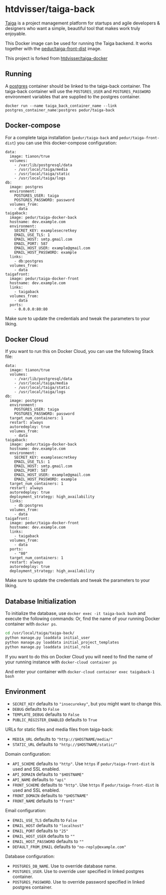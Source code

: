 # htdvisser/taiga-back

[Taiga](https://taiga.io/) is a project management platform for startups and agile developers & designers who want a simple, beautiful tool that makes work truly enjoyable.

This Docker image can be used for running the Taiga backend. It works together with the [pedur/taiga-front-dist](https://registry.hub.docker.com/u/pedur/taiga-front-dist/) image.

This project is forked from [htdvisser/taiga-docker](https://github.com/htdvisser/taiga-docker)

## Running

A [postgres](https://registry.hub.docker.com/_/postgres/) container should be linked to the taiga-back container. The taiga-back container will use the ``POSTGRES_USER`` and ``POSTGRES_PASSWORD`` environment variables that are supplied to the postgres container.

```
docker run --name taiga_back_container_name --link postgres_container_name:postgres pedur/taiga-back
```

## Docker-compose

For a complete taiga installation (``pedur/taiga-back`` and ``pedur/taiga-front-dist``) you can use this docker-compose configuration:

```
data:
  image: tianon/true
  volumes:
    - /var/lib/postgresql/data
    - /usr/local/taiga/media
    - /usr/local/taiga/static
    - /usr/local/taiga/logs
db:
  image: postgres
  environment:
    POSTGRES_USER: taiga
    POSTGRES_PASSWORD: password
  volumes_from:
    - data
taigaback:
  image: pedur/taiga-docker-back
  hostname: dev.example.com
  environment:
    SECRET_KEY: examplesecretkey
    EMAIL_USE_TLS: 1
    EMAIL_HOST: smtp.gmail.com
    EMAIL_PORT: 587
    EMAIL_HOST_USER: example@gmail.com
    EMAIL_HOST_PASSWORD: example
  links:
    - db:postgres
  volumes_from:
    - data
taigafront:
  image: pedur/taiga-docker-front
  hostname: dev.example.com
  links:
    - taigaback
  volumes_from:
    - data
  ports:
    - 0.0.0.0:80:80

```
Make sure to update the credentials and tweak the parameters to your liking.

## Docker Cloud

If you want to run this on Docker Cloud, you can use the following Stack file:

```
data:
  image: tianon/true
  volumes:
    - /var/lib/postgresql/data
    - /usr/local/taiga/media
    - /usr/local/taiga/static
    - /usr/local/taiga/logs
db:
  image: postgres
  environment:
    POSTGRES_USER: taiga
    POSTGRES_PASSWORD: password
  target_num_containers: 1
  restart: always
  autoredeploy: true
  volumes_from:
    - data
taigaback:
  image: pedur/taiga-docker-back
  hostname: dev.example.com
  environment:
    SECRET_KEY: examplesecretkey
    EMAIL_USE_TLS: 1
    EMAIL_HOST: smtp.gmail.com
    EMAIL_PORT: 587
    EMAIL_HOST_USER: example@gmail.com
    EMAIL_HOST_PASSWORD: example
  target_num_containers: 1
  restart: always
  autoredeploy: true
  deployment_strategy: high_availability
  links:
    - db:postgres
  volumes_from:
    - data
taigafront:
  image: pedur/taiga-docker-front
  hostname: dev.example.com
  links:
    - taigaback
  volumes_from:
    - data
  ports:
    - "80"
  target_num_containers: 1
  restart: always
  autoredeploy: true
  deployment_strategy: high_availability
```
Make sure to update the credentials and tweak the parameters to your liking.

## Database Initialization

To initialize the database, use ``docker exec -it taiga-back bash`` and execute the following commands:
Or, find the name of your running Docker container with ``docker ps``.

```bash
cd /usr/local/taiga/taiga-back/
python manage.py loaddata initial_user
python manage.py loaddata initial_project_templates
python manage.py loaddata initial_role
```
If you want to do this on Docker Cloud you will need to find the name of your running instance with ``docker-cloud container ps``

And enter your container with ``docker-cloud container exec taigaback-1 bash``

## Environment

* ``SECRET_KEY`` defaults to ``"insecurekey"``, but you might want to change this.
* ``DEBUG`` defaults to ``False``
* ``TEMPLATE_DEBUG`` defaults to ``False``
* ``PUBLIC_REGISTER_ENABLED`` defaults to ``True``

URLs for static files and media files from taiga-back:

* ``MEDIA_URL`` defaults to ``"http://$HOSTNAME/media/"``
* ``STATIC_URL`` defaults to ``"http://$HOSTNAME/static/"``

Domain configuration:

* ``API_SCHEME`` defaults to ``"http"``. Use ``https`` if ``pedur/taiga-front-dist`` is used and SSL enabled.
* ``API_DOMAIN`` defaults to ``"$HOSTNAME"``
* ``API_NAME`` defaults to ``"api"``
* ``FRONT_SCHEME`` defaults to ``"http"``. Use ``https`` if ``pedur/taiga-front-dist`` is used and SSL enabled.
* ``FRONT_DOMAIN`` defaults to ``"$HOSTNAME"``
* ``FRONT_NAME`` defaults to ``"front"``

Email configuration:

* ``EMAIL_USE_TLS`` defaults to ``False``
* ``EMAIL_HOST`` defaults to ``"localhost"``
* ``EMAIL_PORT`` defaults to ``"25"``
* ``EMAIL_HOST_USER`` defaults to ``""``
* ``EMAIL_HOST_PASSWORD`` defaults to ``""``
* ``DEFAULT_FROM_EMAIL`` defaults to ``"no-reply@example.com"``

Database configuration:

* ``POSTGRES_DB_NAME``. Use to override database name.
* ``POSTGRES_USER``. Use to override user specified in linked postgres container.
* ``POSTGRES_PASSWORD``. Use to override password specified in linked postgres container.

